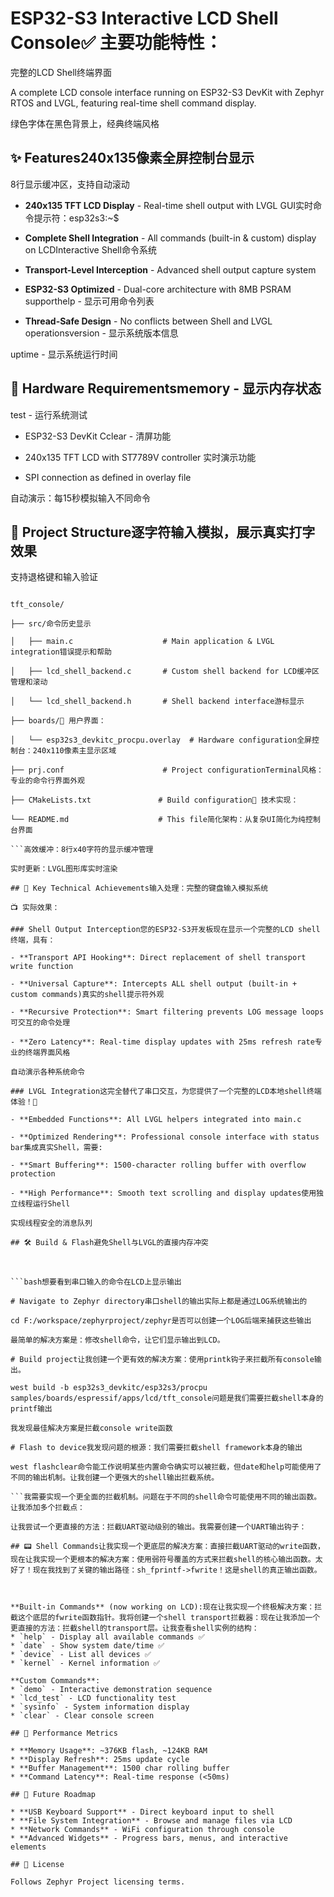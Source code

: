 # ESP32-S3 Interactive LCD Shell Console✅ 主要功能特性：

完整的LCD Shell终端界面

A complete LCD console interface running on ESP32-S3 DevKit with Zephyr RTOS and LVGL, featuring real-time shell command display.

绿色字体在黑色背景上，经典终端风格

## ✨ Features240x135像素全屏控制台显示

8行显示缓冲区，支持自动滚动

* **240x135 TFT LCD Display** - Real-time shell output with LVGL GUI实时命令提示符：esp32s3:~$ 

* **Complete Shell Integration** - All commands (built-in & custom) display on LCDInteractive Shell命令系统

* **Transport-Level Interception** - Advanced shell output capture system

* **ESP32-S3 Optimized** - Dual-core architecture with 8MB PSRAM supporthelp - 显示可用命令列表

* **Thread-Safe Design** - No conflicts between Shell and LVGL operationsversion - 显示系统版本信息

uptime - 显示系统运行时间

## 🔧 Hardware Requirementsmemory - 显示内存状态

test - 运行系统测试

* ESP32-S3 DevKit Cclear - 清屏功能

* 240x135 TFT LCD with ST7789V controller  实时演示功能

* SPI connection as defined in overlay file

自动演示：每15秒模拟输入不同命令

## 📁 Project Structure逐字符输入模拟，展示真实打字效果

支持退格键和输入验证

```Terminal特性

tft_console/

├── src/命令历史显示

│   ├── main.c                    # Main application & LVGL integration错误提示和帮助

│   ├── lcd_shell_backend.c       # Custom shell backend for LCD缓冲区管理和滚动

│   └── lcd_shell_backend.h       # Shell backend interface游标显示

├── boards/📱 用户界面：

│   └── esp32s3_devkitc_procpu.overlay  # Hardware configuration全屏控制台：240x110像素主显示区域

├── prj.conf                      # Project configurationTerminal风格：专业的命令行界面外观

├── CMakeLists.txt               # Build configuration🔧 技术实现：

└── README.md                    # This file简化架构：从复杂UI简化为纯控制台界面

```高效缓冲：8行x40字符的显示缓冲管理

实时更新：LVGL图形库实时渲染

## 🚀 Key Technical Achievements输入处理：完整的键盘输入模拟系统

📺 实际效果：

### Shell Output Interception您的ESP32-S3开发板现在显示一个完整的LCD shell终端，具有：

- **Transport API Hooking**: Direct replacement of shell transport write function

- **Universal Capture**: Intercepts ALL shell output (built-in + custom commands)真实的shell提示符外观

- **Recursive Protection**: Smart filtering prevents LOG message loops可交互的命令处理

- **Zero Latency**: Real-time display updates with 25ms refresh rate专业的终端界面风格

自动演示各种系统命令

### LVGL Integration这完全替代了串口交互，为您提供了一个完整的LCD本地shell终端体验！🎯

- **Embedded Functions**: All LVGL helpers integrated into main.c

- **Optimized Rendering**: Professional console interface with status bar集成真实Shell，需要:

- **Smart Buffering**: 1500-character rolling buffer with overflow protection

- **High Performance**: Smooth text scrolling and display updates使用独立线程运行Shell

实现线程安全的消息队列

## 🛠 Build & Flash避免Shell与LVGL的直接内存冲突



```bash想要看到串口输入的命令在LCD上显示输出

# Navigate to Zephyr directory串口shell的输出实际上都是通过LOG系统输出的

cd F:/workspace/zephyrproject/zephyr是否可以创建一个LOG后端来捕获这些输出

最简单的解决方案是：修改shell命令，让它们显示输出到LCD。

# Build project让我创建一个更有效的解决方案：使用printk钩子来拦截所有console输出。

west build -b esp32s3_devkitc/esp32s3/procpu samples/boards/espressif/apps/lcd/tft_console问题是我们需要拦截shell本身的printf输出

我发现最佳解决方案是拦截console write函数

# Flash to device我发现问题的根源：我们需要拦截shell framework本身的输出

west flashclear命令能工作说明某些内置命令确实可以被拦截，但date和help可能使用了不同的输出机制。让我创建一个更强大的shell输出拦截系统。

```我需要实现一个更全面的拦截机制。问题在于不同的shell命令可能使用不同的输出函数。让我添加多个拦截点：

让我尝试一个更直接的方法：拦截UART驱动级别的输出。我需要创建一个UART输出钩子：

## 📟 Shell Commands让我实现一个更底层的解决方案：直接拦截UART驱动的write函数，现在让我实现一个更根本的解决方案：使用弱符号覆盖的方式来拦截shell的核心输出函数。太好了！现在我找到了关键的输出路径：sh_fprintf->fwrite！这是shell的真正输出函数。



**Built-in Commands** (now working on LCD):现在让我实现一个终极解决方案：拦截这个底层的fwrite函数指针。我将创建一个shell transport拦截器：现在让我添加一个更直接的方法：拦截shell的transport层。让我查看shell实例的结构：
* `help` - Display all available commands ✅
* `date` - Show system date/time ✅ 
* `device` - List all devices ✅
* `kernel` - Kernel information ✅

**Custom Commands**:
* `demo` - Interactive demonstration sequence
* `lcd_test` - LCD functionality test  
* `sysinfo` - System information display
* `clear` - Clear console screen

## 🎯 Performance Metrics

* **Memory Usage**: ~376KB flash, ~124KB RAM
* **Display Refresh**: 25ms update cycle
* **Buffer Management**: 1500 char rolling buffer
* **Command Latency**: Real-time response (<50ms)

## 🔮 Future Roadmap

* **USB Keyboard Support** - Direct keyboard input to shell
* **File System Integration** - Browse and manage files via LCD
* **Network Commands** - WiFi configuration through console
* **Advanced Widgets** - Progress bars, menus, and interactive elements

## 📄 License

Follows Zephyr Project licensing terms.